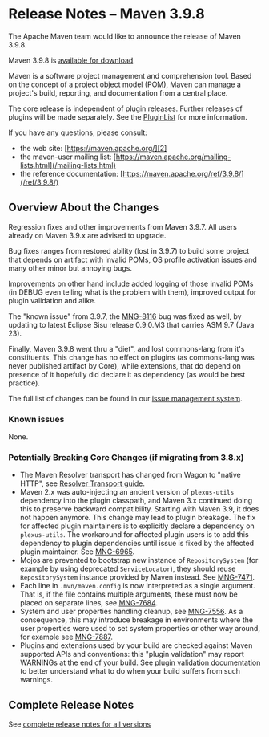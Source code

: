 <!--
 Licensed to the Apache Software Foundation (ASF) under one
 or more contributor license agreements.  See the NOTICE file
 distributed with this work for additional information
 regarding copyright ownership.  The ASF licenses this file
 to you under the Apache License, Version 2.0 (the
 "License"); you may not use this file except in compliance
 with the License.  You may obtain a copy of the License at

   http://www.apache.org/licenses/LICENSE-2.0

 Unless required by applicable law or agreed to in writing,
 software distributed under the License is distributed on an
 "AS IS" BASIS, WITHOUT WARRANTIES OR CONDITIONS OF ANY
 KIND, either express or implied.  See the License for the
 specific language governing permissions and limitations
 under the License.

 NOTE: For help with the syntax of this file, see:
 http://maven.apache.org/doxia/modules/index.html#Markdown
-->

# Release Notes &#x2013; Maven 3.9.8

The Apache Maven team would like to announce the release of Maven 3.9.8.

Maven 3.9.8 is [available for download][0].

Maven is a software project management and comprehension tool. Based on the concept of a project object model (POM), Maven can manage a project's build, reporting, and documentation from a central place.

The core release is independent of plugin releases. Further releases of plugins will be made separately. See the [PluginList][1] for more information.

If you have any questions, please consult:

- the web site: [https://maven.apache.org/][2]
- the maven-user mailing list: [https://maven.apache.org/mailing-lists.html](/mailing-lists.html)
- the reference documentation: [https://maven.apache.org/ref/3.9.8/](/ref/3.9.8/)

## Overview About the Changes

Regression fixes and other improvements from Maven 3.9.7. All users already on Maven 3.9.x are advised to upgrade.

Bug fixes ranges from restored ability (lost in 3.9.7) to build some project that depends on artifact with invalid POMs,
OS profile activation issues and many other minor but annoying bugs.

Improvements on other hand include added logging of those invalid POMs (in DEBUG even telling what is the problem with them),
improved output for plugin validation and alike.

The "known issue" from 3.9.7, the [MNG-8116](https://issues.apache.org/jira/browse/MNG-8116) bug was fixed as well, by updating to 
latest Eclipse Sisu release 0.9.0.M3 that carries ASM 9.7 (Java 23).

Finally, Maven 3.9.8 went thru a "diet", and lost commons-lang from it's constituents. This change has no effect on plugins (as
commons-lang was never published artifact by Core), while extensions, that do depend on presence of it hopefully did declare it as
dependency (as would be best practice).

The full list of changes can be found in our [issue management system][4].

### Known issues ###

None.

### Potentially Breaking Core Changes (if migrating from 3.8.x)

* The Maven Resolver transport has changed from Wagon to "native HTTP", see [Resolver Transport guide](/guides/mini/guide-resolver-transport.html).
* Maven 2.x was auto-injecting an ancient version of `plexus-utils` dependency into the plugin classpath, and Maven 3.x continued doing this to preserve backward compatibility. Starting with Maven 3.9, it does not happen anymore. This change may lead to plugin breakage. The fix for affected plugin maintainers is to explicitly declare a dependency on `plexus-utils`. The workaround for affected plugin users is to add this dependency to plugin dependencies until issue is fixed by the affected plugin maintainer. See [MNG-6965](https://issues.apache.org/jira/browse/MNG-6965).
* Mojos are prevented to bootstrap new instance of `RepositorySystem` (for example by using deprecated `ServiceLocator`), they should reuse `RepositorySystem` instance provided by Maven instead. See [MNG-7471](https://issues.apache.org/jira/browse/MNG-7471).
* Each line in `.mvn/maven.config` is now interpreted as a single argument. That is, if the file contains multiple arguments, these must now be placed on separate lines, see [MNG-7684](https://issues.apache.org/jira/browse/MNG-7684).
* System and user properties handling cleanup, see [MNG-7556](https://issues.apache.org/jira/browse/MNG-7556). As a consequence, this may introduce breakage in environments where the user properties were used to set system properties or other way around, for example see [MNG-7887](https://issues.apache.org/jira/projects/MNG/issues/MNG-7887).
* Plugins and extensions used by your build are checked against Maven supported APIs and conventions: this "plugin validation" may report WARNINGs at the end of your build. See [plugin validation documentation](../../guides/plugins/validation/) to better understand what to do when your build suffers from such warnings.

## Complete Release Notes

See [complete release notes for all versions][5]

[0]: ../../download.html
[1]: ../../plugins/index.html
[2]: https://maven.apache.org/
[4]: https://issues.apache.org/jira/secure/ReleaseNote.jspa?projectId=12316922&version=12354748
[5]: ../../docs/history.html
